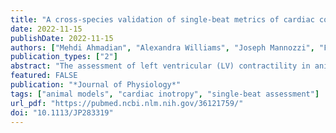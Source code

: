 ```yaml
---
title: "A cross-species validation of single-beat metrics of cardiac contractility"
date: 2022-11-15
publishDate: 2022-11-15
authors: ["Mehdi Ahmadian", "Alexandra Williams", "Joseph Mannozzi", "Filip Konecny", "Ryan Hoiland", "Liisa Wainman", "Erine Erskine", "Jennifer Duffy", "Neda Manouchehri", "Kitty So", "Keerit Tauh", "Javier Sala-Mercado", "Katelyn Shortt", "Shera Fisk", "Kyoung_tae Kim", "Femke Streijger", "Glen E. Foster", "Brian Kwon", "Donal O'leary", "Christopher West"]
publication_types: ["2"]
abstract: "The assessment of left ventricular (LV) contractility in animal models is useful in various experimental paradigms, yet obtaining such measures is inherently challenging and surgically invasive. In a cross-species study using small and large animals, we comprehensively tested the agreement and validity of multiple single-beat surrogate metrics of LV contractility against the field-standard metrics derived from inferior vena cava occlusion (IVCO). Fifty-six rats, 27 minipigs and 11 conscious dogs underwent LV and arterial catheterization and were assessed for a range of single-beat metrics of LV contractility. All single-beat metrics were tested for the various underlying assumptions required to be considered a valid metric of cardiac contractility, including load-independency, sensitivity to inotropic stimulation, and ability to diagnose contractile dysfunction in cardiac disease. Of all examined single-beat metrics, only LV maximal pressure normalized to end-diastolic volume (EDV), end-systolic pressure normalized to EDV, and the maximal rate of rise of the LV pressure normalized to EDV showed a moderate-to-excellent agreement with their IVCO-derived reference measure and met all the underlying assumptions required to be considered as a valid cardiac contractile metric in both rodents and large-animal models. Our findings demonstrate that single-beat metrics can be used as a valid, reliable method to quantify cardiac contractile function in basic/preclinical experiments utilizing small- and large-animal models."
featured: FALSE
publication: "*Journal of Physiology*"
tags: ["animal models", "cardiac inotropy", "single-beat assessment"]
url_pdf: "https://pubmed.ncbi.nlm.nih.gov/36121759/"
doi: "10.1113/JP283319"
---
```

